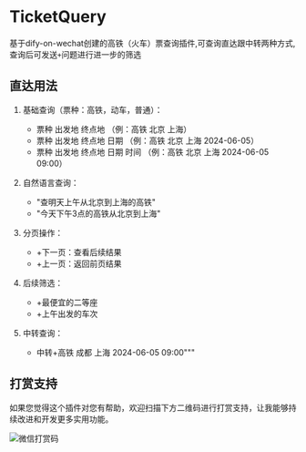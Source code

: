 # TicketQuery
基于dify-on-wechat创建的高铁（火车）票查询插件,可查询直达跟中转两种方式,查询后可发送`+`问题进行进一步的筛选

## 直达用法
1. 基础查询（票种：高铁，动车，普通）：
   - 票种 出发地 终点地 （例：高铁 北京 上海）
   - 票种 出发地 终点地 日期 （例：高铁 北京 上海 2024-06-05）
   - 票种 出发地 终点地 日期 时间 （例：高铁 北京 上海 2024-06-05 09:00）

2. 自然语言查询：
   - "查明天上午从北京到上海的高铁"
   - "今天下午3点的高铁从北京到上海"
   
3. 分页操作：
   - +下一页：查看后续结果
   - +上一页：返回前页结果

4. 后续筛选：
   - +最便宜的二等座
   - +上午出发的车次

5. 中转查询：
   - 中转+高铁 成都 上海 2024-06-05 09:00"""

## 打赏支持

如果您觉得这个插件对您有帮助，欢迎扫描下方二维码进行打赏支持，让我能够持续改进和开发更多实用功能。

![微信打赏码](https://github.com/sofs2005/difytask/raw/main/img/wx.png?raw=true)

